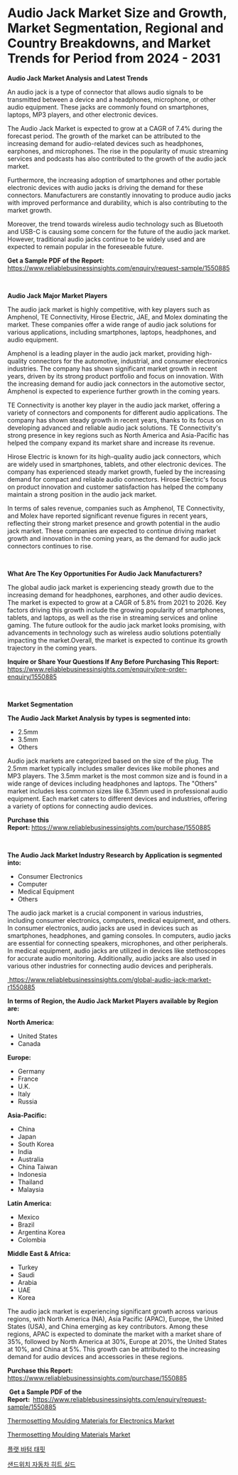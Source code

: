 <p><h1>Audio Jack Market Size and Growth, Market Segmentation, Regional and Country Breakdowns, and Market Trends for Period from 2024 -  2031</h1></p><p><strong>Audio Jack Market Analysis and Latest Trends</strong></p>
<p><p>An audio jack is a type of connector that allows audio signals to be transmitted between a device and a headphones, microphone, or other audio equipment. These jacks are commonly found on smartphones, laptops, MP3 players, and other electronic devices.</p><p>The Audio Jack Market is expected to grow at a CAGR of 7.4% during the forecast period. The growth of the market can be attributed to the increasing demand for audio-related devices such as headphones, earphones, and microphones. The rise in the popularity of music streaming services and podcasts has also contributed to the growth of the audio jack market.</p><p>Furthermore, the increasing adoption of smartphones and other portable electronic devices with audio jacks is driving the demand for these connectors. Manufacturers are constantly innovating to produce audio jacks with improved performance and durability, which is also contributing to the market growth.</p><p>Moreover, the trend towards wireless audio technology such as Bluetooth and USB-C is causing some concern for the future of the audio jack market. However, traditional audio jacks continue to be widely used and are expected to remain popular in the foreseeable future.</p></p>
<p><strong>Get a Sample PDF of the Report:&nbsp;</strong> <a href="https://www.reliablebusinessinsights.com/enquiry/request-sample/1550885">https://www.reliablebusinessinsights.com/enquiry/request-sample/1550885</a></p>
<p>&nbsp;</p>
<p><strong>Audio Jack Major Market Players</strong></p>
<p><p>The audio jack market is highly competitive, with key players such as Amphenol, TE Connectivity, Hirose Electric, JAE, and Molex dominating the market. These companies offer a wide range of audio jack solutions for various applications, including smartphones, laptops, headphones, and audio equipment.</p><p>Amphenol is a leading player in the audio jack market, providing high-quality connectors for the automotive, industrial, and consumer electronics industries. The company has shown significant market growth in recent years, driven by its strong product portfolio and focus on innovation. With the increasing demand for audio jack connectors in the automotive sector, Amphenol is expected to experience further growth in the coming years.</p><p>TE Connectivity is another key player in the audio jack market, offering a variety of connectors and components for different audio applications. The company has shown steady growth in recent years, thanks to its focus on developing advanced and reliable audio jack solutions. TE Connectivity's strong presence in key regions such as North America and Asia-Pacific has helped the company expand its market share and increase its revenue.</p><p>Hirose Electric is known for its high-quality audio jack connectors, which are widely used in smartphones, tablets, and other electronic devices. The company has experienced steady market growth, fueled by the increasing demand for compact and reliable audio connectors. Hirose Electric's focus on product innovation and customer satisfaction has helped the company maintain a strong position in the audio jack market.</p><p>In terms of sales revenue, companies such as Amphenol, TE Connectivity, and Molex have reported significant revenue figures in recent years, reflecting their strong market presence and growth potential in the audio jack market. These companies are expected to continue driving market growth and innovation in the coming years, as the demand for audio jack connectors continues to rise.</p></p>
<p>&nbsp;</p>
<p><strong>What Are The Key Opportunities For Audio Jack Manufacturers?</strong></p>
<p><p>The global audio jack market is experiencing steady growth due to the increasing demand for headphones, earphones, and other audio devices. The market is expected to grow at a CAGR of 5.8% from 2021 to 2026. Key factors driving this growth include the growing popularity of smartphones, tablets, and laptops, as well as the rise in streaming services and online gaming. The future outlook for the audio jack market looks promising, with advancements in technology such as wireless audio solutions potentially impacting the market.Overall, the market is expected to continue its growth trajectory in the coming years.</p></p>
<p><strong>Inquire or Share Your Questions If Any Before Purchasing This Report:</strong> <a href="https://www.reliablebusinessinsights.com/enquiry/pre-order-enquiry/1550885">https://www.reliablebusinessinsights.com/enquiry/pre-order-enquiry/1550885</a></p>
<p>&nbsp;</p>
<p><strong>Market Segmentation</strong></p>
<p><strong>The Audio Jack Market Analysis by types is segmented into:</strong></p>
<p><ul><li>2.5mm</li><li>3.5mm</li><li>Others</li></ul></p>
<p><p>Audio jack markets are categorized based on the size of the plug. The 2.5mm market typically includes smaller devices like mobile phones and MP3 players. The 3.5mm market is the most common size and is found in a wide range of devices including headphones and laptops. The "Others" market includes less common sizes like 6.35mm used in professional audio equipment. Each market caters to different devices and industries, offering a variety of options for connecting audio devices.</p></p>
<p><strong>Purchase this Report:&nbsp;</strong><a href="https://www.reliablebusinessinsights.com/purchase/1550885">https://www.reliablebusinessinsights.com/purchase/1550885</a></p>
<p>&nbsp;</p>
<p><strong>The Audio Jack Market Industry Research by Application is segmented into:</strong></p>
<p><ul><li>Consumer Electronics</li><li>Computer</li><li>Medical Equipment</li><li>Others</li></ul></p>
<p><p>The audio jack market is a crucial component in various industries, including consumer electronics, computers, medical equipment, and others. In consumer electronics, audio jacks are used in devices such as smartphones, headphones, and gaming consoles. In computers, audio jacks are essential for connecting speakers, microphones, and other peripherals. In medical equipment, audio jacks are utilized in devices like stethoscopes for accurate audio monitoring. Additionally, audio jacks are also used in various other industries for connecting audio devices and peripherals.</p></p>
<p><a href="https://www.reliablebusinessinsights.com/global-audio-jack-market-r1550885">&nbsp;https://www.reliablebusinessinsights.com/global-audio-jack-market-r1550885</a></p>
<p><strong>In terms of Region, the Audio Jack Market Players available by Region are:</strong></p>
<p>
    <p> <strong> North America: </strong>
        <ul>
            <li>United States</li>
            <li>Canada</li>
        </ul>
        </p> 
    <p> <strong> Europe: </strong>
        <ul>
            <li>Germany</li>
            <li>France</li>
            <li>U.K.</li>
            <li>Italy</li>
            <li>Russia</li>
        </ul>
        </p> 
    <p> <strong> Asia-Pacific: </strong>
        <ul>
            <li>China</li>
            <li>Japan</li>
            <li>South Korea</li>
            <li>India</li>
            <li>Australia</li>
            <li>China Taiwan</li>
            <li>Indonesia</li>
            <li>Thailand</li>
            <li>Malaysia</li>
        </ul>
        </p> 
    <p> <strong> Latin America: </strong>
        <ul>
            <li>Mexico</li>
            <li>Brazil</li>
            <li>Argentina Korea</li>
            <li>Colombia</li>
        </ul>
        </p> 
    <p> <strong> Middle East & Africa: </strong>
        <ul>
            <li>Turkey</li>
            <li>Saudi</li>
            <li>Arabia</li>
            <li>UAE</li>
            <li>Korea</li>
        </ul>
    </p>
    </p>
<p><p>The audio jack market is experiencing significant growth across various regions, with North America (NA), Asia Pacific (APAC), Europe, the United States (USA), and China emerging as key contributors. Among these regions, APAC is expected to dominate the market with a market share of 35%, followed by North America at 30%, Europe at 20%, the United States at 10%, and China at 5%. This growth can be attributed to the increasing demand for audio devices and accessories in these regions.</p></p>
<p><strong>Purchase this Report: </strong><a href="https://www.reliablebusinessinsights.com/purchase/1550885">https://www.reliablebusinessinsights.com/purchase/1550885</a></p>
<p>&nbsp;<strong>Get a Sample PDF of the Report:&nbsp;&nbsp;</strong><a href="https://www.reliablebusinessinsights.com/enquiry/request-sample/1550885">https://www.reliablebusinessinsights.com/enquiry/request-sample/1550885</a></p>
<p><strong></strong></p>
<p><p><a href="https://github.com/shotows/Market-Research-Report-List-3/blob/main/thermosetting-moulding-materials-for-electronics-market.md">Thermosetting Moulding Materials for Electronics Market</a></p><p><a href="https://github.com/Sinjinluong3e0awx2m195k76/Market-Research-Report-List-3/blob/main/thermosetting-moulding-materials-market.md">Thermosetting Moulding Materials Market</a></p><p><a href="https://github.com/bvubpqd5241630/Market-Research-Report-List-2/blob/main/1245460147161.md">플랫 바텀 태핏</a></p><p><a href="https://github.com/ThomasElmes2022/Market-Research-Report-List-1/blob/main/6106199147160.md">샌드위치 자동차 히트 실드</a></p></p>